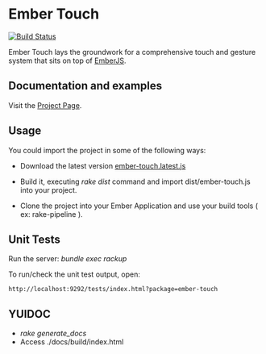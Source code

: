 # Ember Touch

[![Build Status](https://secure.travis-ci.org/emberjs-addons/ember-touch.png)](http://travis-ci.org/emberjs-addons/ember-touch)

Ember Touch lays the groundwork for a comprehensive touch and gesture system that sits on top of [EmberJS](https://github.com/emberjs/ember.js).

## Documentation and examples

Visit the [Project Page](http://ember-touch-website.herokuapp.com/).

## Usage

You could import the project in some of the following ways:

  - Download the latest version [ember-touch.latest.js](http://cloud.github.com/downloads/emberjs-addons/ember-touch/ember-touch-latest.js)

  - Build it, executing _rake dist_ command and import dist/ember-touch.js  into your project.

  - Clone the project into your Ember Application and use your build tools ( ex: rake-pipeline ).

   
## Unit Tests

Run the server: _bundle exec rackup_

To run/check the unit test output, open: 

  `http://localhost:9292/tests/index.html?package=ember-touch`

## YUIDOC

  - _rake generate_docs_ 
  - Access ./docs/build/index.html
